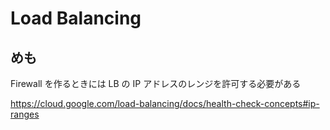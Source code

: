 # Load Balancing


## めも

Firewall を作るときには LB の IP アドレスのレンジを許可する必要がある

https://cloud.google.com/load-balancing/docs/health-check-concepts#ip-ranges

